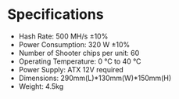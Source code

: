 # Specifications

- Hash Rate: 500 MH/s ±10%
- Power Consumption: 320 W ±10%
- Number of Shooter chips per unit: 60
- Operating Temperature: 0 °C to 40 °C
- Power Supply: ATX 12V required
- Dimensions: 290mm(L)*130mm(W)*150mm(H)
- Weight: 4.5kg